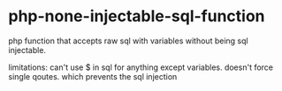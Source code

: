 # php-none-injectable-sql-function
php function that accepts raw sql with variables without being sql injectable.


limitations:
can't use $ in sql for anything except variables.
doesn't force single qoutes. which prevents the sql injection
